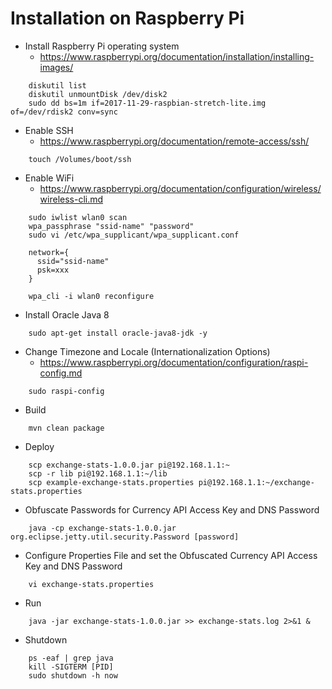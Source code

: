 
# Installation on Raspberry Pi

*  Install Raspberry Pi operating system
    *  https://www.raspberrypi.org/documentation/installation/installing-images/
```
    diskutil list
    diskutil unmountDisk /dev/disk2
    sudo dd bs=1m if=2017-11-29-raspbian-stretch-lite.img of=/dev/rdisk2 conv=sync
```

*  Enable SSH
    *  https://www.raspberrypi.org/documentation/remote-access/ssh/
```
    touch /Volumes/boot/ssh
```

*  Enable WiFi
    *  https://www.raspberrypi.org/documentation/configuration/wireless/wireless-cli.md
```
    sudo iwlist wlan0 scan
    wpa_passphrase "ssid-name" "password"
    sudo vi /etc/wpa_supplicant/wpa_supplicant.conf
    
    network={
      ssid="ssid-name"
      psk=xxx
    }
    
    wpa_cli -i wlan0 reconfigure
```

*  Install Oracle Java 8
```
    sudo apt-get install oracle-java8-jdk -y
```

*  Change Timezone and Locale (Internationalization Options)
    *  https://www.raspberrypi.org/documentation/configuration/raspi-config.md
```
    sudo raspi-config
```

*  Build
```
    mvn clean package
```

*  Deploy
```
    scp exchange-stats-1.0.0.jar pi@192.168.1.1:~
    scp -r lib pi@192.168.1.1:~/lib
    scp example-exchange-stats.properties pi@192.168.1.1:~/exchange-stats.properties
```

*  Obfuscate Passwords for Currency API Access Key and DNS Password
```
    java -cp exchange-stats-1.0.0.jar org.eclipse.jetty.util.security.Password [password]
```

*  Configure Properties File and set the Obfuscated Currency API Access Key and DNS Password
```
    vi exchange-stats.properties
```

*  Run
```
    java -jar exchange-stats-1.0.0.jar >> exchange-stats.log 2>&1 &
```

*  Shutdown
```
    ps -eaf | grep java
    kill -SIGTERM [PID]
    sudo shutdown -h now
```
